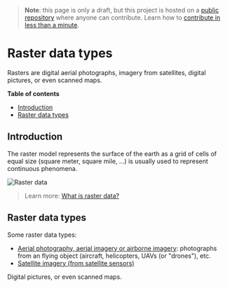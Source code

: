 > **Note**: this page is only a draft, but this project is hosted on a [public repository](https://github.com/hhkaos/awesome-arcgis) where anyone can contribute. Learn how to [contribute in less than a minute](https://github.com/hhkaos/awesome-arcgis/blob/master/CONTRIBUTING.md#contributions).

# Raster data types

Rasters are digital aerial photographs, imagery from satellites, digital pictures, or even scanned maps.

<!-- START doctoc generated TOC please keep comment here to allow auto update -->
<!-- DON'T EDIT THIS SECTION, INSTEAD RE-RUN doctoc TO UPDATE -->
**Table of contents**

- [Introduction](#introduction)
- [Raster data types](#raster-data-types)

<!-- END doctoc generated TOC please keep comment here to allow auto update -->

## Introduction

The raster model represents the surface of the earth as a grid of cells of equal size (square meter, square mile, ...) is usually used to represent continuous phenomena.

![Raster data](http://desktop.arcgis.com/en/arcmap/latest/manage-data/raster-and-images/GUID-6754AF39-CDE9-4F9D-8C3A-D59D93059BDD-web.png)

> Learn more: [What is raster data?](http://desktop.arcgis.com/en/arcmap/latest/manage-data/raster-and-images/what-is-raster-data.htm)

## Raster data types

Some raster data types:

* [Aerial photography, aerial imagery or airborne imagery](./aerial-imagery/README.md): photographs from an flying object (aircraft, helicopters, UAVs (or "drones"), etc.
* [Satellite imagery (from satellite sensors)](./satellite-sensor/README.md)

Digital pictures, or even scanned maps.

